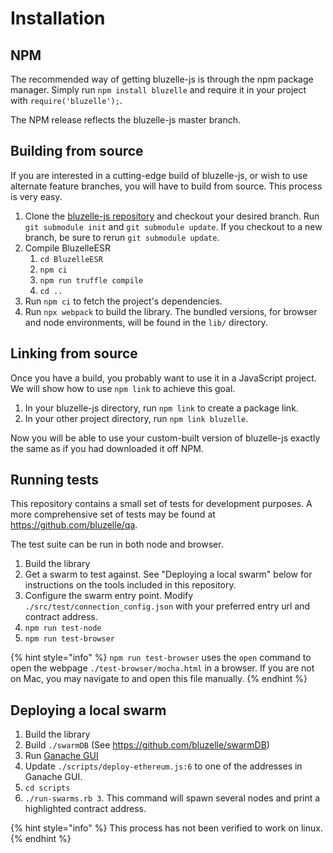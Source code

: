 # Installation

## NPM

The recommended way of getting bluzelle-js is through the npm package manager. Simply run `npm install bluzelle` and require it in your project with `require('bluzelle');`.

The NPM release reflects the bluzelle-js master branch.

## Building from source

If you are interested in a cutting-edge build of bluzelle-js, or wish to use alternate feature branches, you will have to build from source. This process is very easy.

1. Clone the [bluzelle-js repository](https://github.com/bluzelle/bluzelle-js) and checkout your desired branch. Run `git submodule init` and `git submodule update`. If you checkout to a new branch, be sure to rerun `git submodule update`. 
2. Compile BluzelleESR 
   1. `cd BluzelleESR`
   2. `npm ci`
   3. `npm run truffle compile`
   4. `cd ..` 
3. Run `npm ci` to fetch the project's dependencies.
4. Run `npx webpack` to build the library. The bundled versions, for browser and node environments, will be found in the `lib/` directory.


## Linking from source

Once you have a build, you probably want to use it in a JavaScript project. We will show how to use `npm link` to achieve this goal.

1. In your bluzelle-js directory, run `npm link` to create a package link.
2. In your other project directory, run `npm link bluzelle`.

Now you will be able to use your custom-built version of bluzelle-js exactly the same as if you had downloaded it off NPM.


## Running tests

This repository contains a small set of tests for development purposes. A more comprehensive set of tests may be found at https://github.com/bluzelle/qa. 

The test suite can be run in both node and browser.

1. Build the library
2. Get a swarm to test against. See "Deploying a local swarm" below for instructions on the tools included in this repository.
3. Configure the swarm entry point. Modify `./src/test/connection_config.json` with your preferred entry url and contract address.
4. `npm run test-node`
5. `npm run test-browser`


{% hint style="info" %}
`npm run test-browser` uses the `open` command to open the webpage `./test-browser/mocha.html` in a browser. If you are not on Mac, you may navigate to and open this file manually.
{% endhint %}



## Deploying a local swarm

1. Build the library
2. Build `./swarmDB` (See https://github.com/bluzelle/swarmDB)
3. Run [Ganache GUI](https://www.trufflesuite.com/ganache)
4. Update `./scripts/deploy-ethereum.js:6` to one of the addresses in Ganache GUI.
5. `cd scripts`
6. `./run-swarms.rb 3`. This command will spawn several nodes and print a highlighted contract address.


{% hint style="info" %}
This process has not been verified to work on linux.
{% endhint %}
